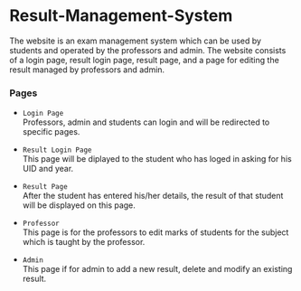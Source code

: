 # Result-Management-System
The website is an exam management system which can be used by students and operated by the professors and admin.
The website consists of a login page, result login page, result page, and a page for editing the result managed by professors and admin.

### Pages
* `Login Page`  
Professors, admin and students can login and will be redirected to specific pages.

* `Result Login Page`   
This page will be diplayed to the student who has loged in asking for his UID and year.

* `Result Page`   
After the student has entered his/her details, the result of that student will be displayed on this page.

* `Professor`   
This page is for the professors to edit marks of students for the subject which is taught by the professor.

* `Admin`  
This page if for admin to add a new result, delete and modify an existing result.
